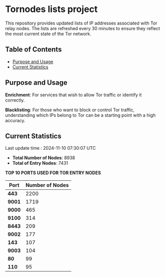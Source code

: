 # Tornodes lists project

This repository provides updated lists of IP addresses associated with Tor relay nodes. The lists are refreshed every 30 minutes to ensure they reflect the most current state of the Tor network.

## Table of Contents

- [Purpose and Usage](#purpose-and-usage)
- [Current Statistics](#current-statistics)


## Purpose and Usage

**Enrichment**: For services that wish to allow Tor traffic or identify it correctly.

**Blacklisting**: For those who want to block or control Tor traffic, understanding which IPs belong to Tor can be a starting point with a high accuracy.

## Current Statistics

Last update time : 2024-11-10 07:30:07 UTC

- **Total Number of Nodes**: 8938
- **Total of Entry Nodes**: 7431

**TOP 10 PORTS USED FOR TOR ENTRY NODES**

| **Port** | **Number of Nodes** |
|------|-----------------|
| **443**   | 2200  |
| **9001**   | 1719  |
| **9000**   | 465  |
| **9100**   | 314  |
| **8443**   | 209  |
| **9002**   | 177  |
| **143**   | 107  |
| **9003**   | 104  |
| **80**   | 99  |
| **110**   | 95  |


